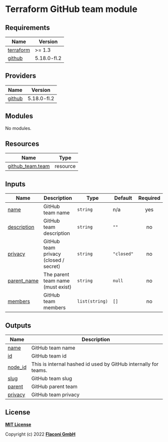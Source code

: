 # Terraform GitHub team module


<!-- BEGINNING OF PRE-COMMIT-TERRAFORM DOCS HOOK -->
## Requirements

| Name | Version |
|------|---------|
| <a name="requirement_terraform"></a> [terraform](#requirement\_terraform) | >= 1.3 |
| <a name="requirement_github"></a> [github](#requirement\_github) | 5.18.0-fl.2 |

## Providers

| Name | Version |
|------|---------|
| <a name="provider_github"></a> [github](#provider\_github) | 5.18.0-fl.2 |

## Modules

No modules.

## Resources

| Name | Type |
|------|------|
| [github_team.team](https://registry.terraform.io/providers/flaconi/github/5.18.0-fl.2/docs/resources/team) | resource |

## Inputs

| Name | Description | Type | Default | Required |
|------|-------------|------|---------|:--------:|
| <a name="input_name"></a> [name](#input\_name) | GitHub team name | `string` | n/a | yes |
| <a name="input_description"></a> [description](#input\_description) | GitHub team description | `string` | `""` | no |
| <a name="input_privacy"></a> [privacy](#input\_privacy) | GitHub team privacy (closed / secret) | `string` | `"closed"` | no |
| <a name="input_parent_name"></a> [parent\_name](#input\_parent\_name) | The parent team name (must exist) | `string` | `null` | no |
| <a name="input_members"></a> [members](#input\_members) | GitHub team members | `list(string)` | `[]` | no |

## Outputs

| Name | Description |
|------|-------------|
| <a name="output_name"></a> [name](#output\_name) | GitHub team name |
| <a name="output_id"></a> [id](#output\_id) | GitHub team id |
| <a name="output_node_id"></a> [node\_id](#output\_node\_id) | This is internal hashed id used by GitHub internally for teams. |
| <a name="output_slug"></a> [slug](#output\_slug) | GitHub team slug |
| <a name="output_parent"></a> [parent](#output\_parent) | GitHub parent team |
| <a name="output_privacy"></a> [privacy](#output\_privacy) | GitHub team privacy |

<!-- END OF PRE-COMMIT-TERRAFORM DOCS HOOK -->


## License

**[MIT License](../../LICENSE)**

Copyright (c) 2022 **[Flaconi GmbH](https://github.com/flaconi)**

